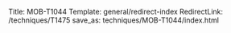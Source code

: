 Title: MOB-T1044
Template: general/redirect-index
RedirectLink: /techniques/T1475
save_as: techniques/MOB-T1044/index.html